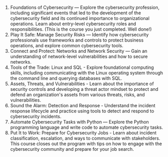 1. Foundations of Cybersecurity — Explore the cybersecurity profession, including significant events that led to the development of the cybersecurity field and its continued importance to organizational operations. Learn about entry-level cybersecurity roles and responsibilities. (This is the course you just completed. Well done!)
2. Play It Safe: Manage Security Risks — Identify how cybersecurity professionals use frameworks and controls to protect business operations, and explore common cybersecurity tools.
3. Connect and Protect: Networks and Network Security — Gain an understanding of network-level vulnerabilities and how to secure networks.
4. Tools of the Trade: Linux and SQL - Explore foundational computing skills, including communicating with the Linux operating system through the command line and querying databases with SQL.
5. Assets, Threats, and Vulnerabilities - Learn about the importance of security controls and developing a threat actor mindset to protect and defend an organization's assets from various threats, risks, and vulnerabilities.
6. Sound the Alarm: Detection and Response - Understand the incident response lifecycle and practice using tools to detect and respond to cybersecurity incidents.
7. Automate Cybersecurity Tasks with Python — Explore the Python programming language and write code to automate cybersecurity tasks.
8. Put It to Work: Prepare for Cybersecurity Jobs - Learn about incident classification, escalation, and ways to communicate with stakeholders. This course closes out the program with tips on how to engage with the cybersecurity community and prepare for your job search.